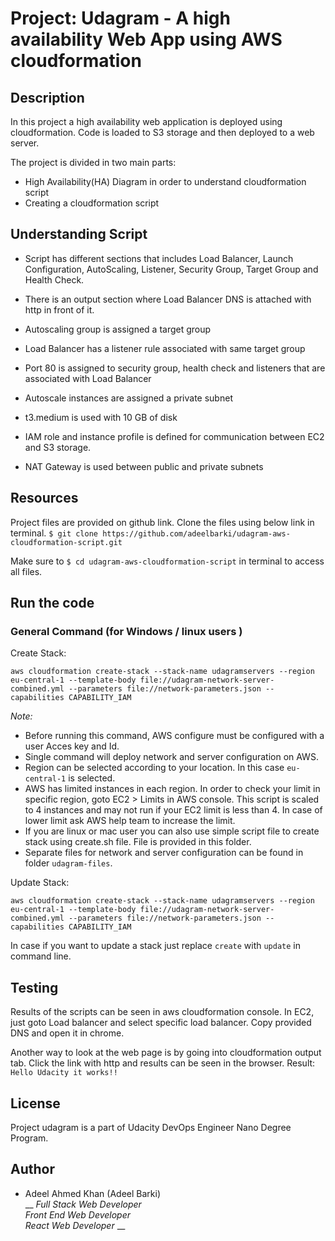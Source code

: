 # Project: Udagram - A high availability Web App using AWS cloudformation

## Description

In this project a high availability web application is deployed using cloudformation. Code is loaded to S3 storage and then deployed to a web server.

The project is divided in two main parts:

* High Availability(HA) Diagram in order to understand cloudformation script
* Creating a cloudformation script

## Understanding Script 

* Script has different sections that includes Load Balancer, Launch Configuration, AutoScaling, Listener, Security Group, Target Group and Health Check.

* There is an output section where Load Balancer DNS is attached with http in front of it.

* Autoscaling group is assigned a target group 

* Load Balancer has a listener rule associated with same target group

* Port 80 is assigned to security group, health check and listeners that are associated with Load Balancer

* Autoscale instances are assigned a private subnet

* t3.medium is used with 10 GB of disk

* IAM role and instance profile is defined for communication between EC2 and S3 storage.

* NAT Gateway is used between public and private subnets


## Resources 

Project files are provided on github link. Clone the files using below link in terminal.
`$ git clone https://github.com/adeelbarki/udagram-aws-cloudformation-script.git`

Make sure to `$ cd udagram-aws-cloudformation-script` in terminal to access all files. 

## Run the code

### General Command (for Windows / linux users )

Create Stack: 

`aws cloudformation create-stack --stack-name udagramservers --region eu-central-1 --template-body file://udagram-network-server-combined.yml --parameters file://network-parameters.json --capabilities CAPABILITY_IAM`

_Note:_ 
* Before running this command, AWS configure must be configured with a user Acces key and Id. 
* Single command will deploy network and server configuration on AWS. 
* Region can be selected according to your location. In this case `eu-central-1` is selected.
* AWS has limited instances in each region. In order to check your limit in specific region, goto EC2 > Limits in AWS console. This script is scaled to 4 instances and may not run if your EC2 limit is less than 4. In case of lower limit ask AWS help team to increase the limit. 
*  If you are linux or mac user you can also use simple script file to create stack using create.sh file. File is provided in this folder.
* Separate files for network and server configuration can be found in folder `udagram-files`. 

Update Stack:

`aws cloudformation create-stack --stack-name udagramservers --region eu-central-1 --template-body file://udagram-network-server-combined.yml --parameters file://network-parameters.json --capabilities CAPABILITY_IAM`

In case if you want to update a stack just replace `create` with `update` in command line.


## Testing

Results of the scripts can be seen in aws cloudformation console. In EC2, just goto Load balancer and select specific load balancer. Copy provided DNS and open it in chrome. 

Another way to look at the web page is by going into cloudformation output tab. Click the link with http and results can be seen in the browser. 
Result: `Hello Udacity it works!!`

## License

Project udagram is a part of Udacity DevOps Engineer Nano Degree Program.   

## Author

* Adeel Ahmed Khan (Adeel Barki) <br />
  __ _Full Stack Web Developer_ <br />
  _Front End Web Developer_ <br />
  _React Web Developer_ __ <br />
